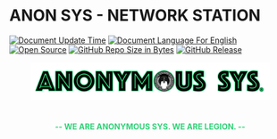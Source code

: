# ANON SYS - NETWORK STATION

[![Document Update Time](https://img.shields.io/badge/Update%20Time-10%2F16%2F2021-darkorchid.svg?style=for-the-badge&logo=tor-browser&cacheSeconds=3600)]()
[![Document Language For English](https://img.shields.io/badge/API-EN-mediumpurple.svg?style=for-the-badge&logo=katana&cacheSeconds=3600)](./README.md)
[![Open Source](https://img.shields.io/badge/License%20-GPL%202.0-brightgreen.svg?style=for-the-badge&logo=authy&cacheSeconds=3600)]()
[![GitHub Repo Size in Bytes](https://img.shields.io/github/repo-size/anonymous-sys/anonymous-sys.github.io.svg?style=for-the-badge&logo=yamaha-motor-corporation&cacheSeconds=3600)]()
[![GitHub Release](https://img.shields.io/github/v/release/facebook/rocksdb.svg?style=for-the-badge&logo=broadcom&cacheSeconds=3600)]()

<div align="center">
  <img src="./.github/resource/anonymous_sys_org-v3.png" width="85%" alt="ANONYMOUS SYS - Organization" title="ANONYMOUS SYS - Organization"><br><br>
  <h4 style="color: #31d278;"> -- WE ARE ANONYMOUS SYS. WE ARE LEGION. -- </h4>
</div>
<br>